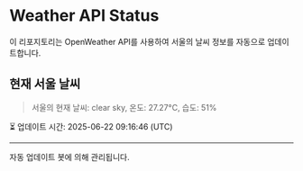 
# Weather API Status

이 리포지토리는 OpenWeather API를 사용하여 서울의 날씨 정보를 자동으로 업데이트합니다.

## 현재 서울 날씨
> 서울의 현재 날씨: clear sky, 온도: 27.27°C, 습도: 51%

⏳ 업데이트 시간: 2025-06-22 09:16:46 (UTC)

---
자동 업데이트 봇에 의해 관리됩니다.

